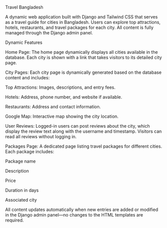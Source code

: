 Travel Bangladesh

A dynamic web application built with Django and Tailwind CSS that serves as a travel guide for cities in Bangladesh. Users can explore top attractions, hotels, restaurants, and travel packages for each city. All content is fully managed through the Django admin panel.

Dynamic Features

Home Page:
The home page dynamically displays all cities available in the database. Each city is shown with a link that takes visitors to its detailed city page.

City Pages:
Each city page is dynamically generated based on the database content and includes:

Top Attractions: Images, descriptions, and entry fees.

Hotels: Address, phone number, and website if available.

Restaurants: Address and contact information.

Google Map: Interactive map showing the city location.

User Reviews: Logged-in users can post reviews about the city, which display the review text along with the username and timestamp. Visitors can read all reviews without logging in.

Packages Page:
A dedicated page listing travel packages for different cities. Each package includes:

Package name

Description

Price

Duration in days

Associated city

All content updates automatically when new entries are added or modified in the Django admin panel—no changes to the HTML templates are required.
